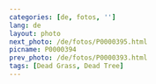 ```yaml
---
categories: [de, fotos, '']
lang: de
layout: photo
next_photo: /de/fotos/P0000395.html
picname: P0000394
prev_photo: /de/fotos/P0000393.html
tags: [Dead Grass, Dead Tree]
---
```

